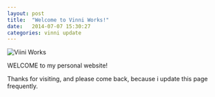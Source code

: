 ```yaml
---
layout: post
title:  "Welcome to Vinni Works!"
date:   2014-07-07 15:30:27
categories: vinni update
---
```


![Viini Works](/vinniblogsite/assets/Vinni3.png) 

WELCOME to my personal website! 

Thanks for visiting, and please come back, because i update this page frequently.
